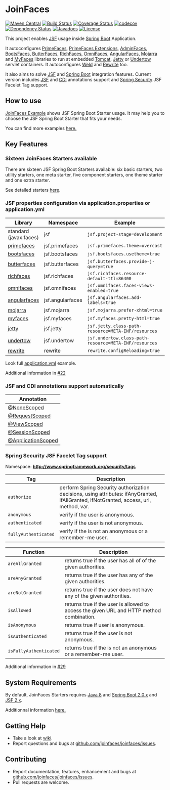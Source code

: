 JoinFaces
=============================
[![Maven Central](https://maven-badges.herokuapp.com/maven-central/org.joinfaces/jsf-spring-boot-starter/badge.svg)](https://maven-badges.herokuapp.com/maven-central/org.joinfaces/jsf-spring-boot-starter)
[![Build Status](https://travis-ci.org/joinfaces/joinfaces.svg?branch=master)](https://travis-ci.org/joinfaces/joinfaces)
[![Coverage Status](https://coveralls.io/repos/github/joinfaces/joinfaces/badge.svg?branch=master)](https://coveralls.io/github/joinfaces/joinfaces?branch=master)
[![codecov](https://codecov.io/gh/joinfaces/joinfaces/branch/master/graph/badge.svg)](https://codecov.io/gh/joinfaces/joinfaces)
[![Dependency Status](https://www.versioneye.com/user/projects/5a8df1f00fb24f3b75808959/badge.svg?style=flat)](https://www.versioneye.com/user/projects/5a8df1f00fb24f3b75808959)
[![Javadocs](http://javadoc.io/badge/org.joinfaces/joinfaces-build.svg)](http://javadoc.io/doc/org.joinfaces/joinfaces-build)
[![License](http://img.shields.io/:license-apache-blue.svg)](http://www.apache.org/licenses/LICENSE-2.0.html)

This project enables [JSF](http://www.oracle.com/technetwork/java/javaee/javaserverfaces-139869.html) usage inside [Spring Boot](http://projects.spring.io/spring-boot/) Application.

It autoconfigures [PrimeFaces](http://primefaces.org/), [PrimeFaces Extensions](http://primefaces-extensions.github.io/), [AdminFaces](https://adminfaces.github.io/site/), [BootsFaces](http://bootsfaces.net/), [ButterFaces](http://butterfaces.org/), [RichFaces](https://github.com/richfaces/richfaces), [OmniFaces](http://omnifaces.org/), [AngularFaces](http://angularfaces.net/), [Mojarra](https://javaserverfaces.java.net/) and [MyFaces](http://myfaces.apache.org/) libraries to run at embedded [Tomcat](http://tomcat.apache.org/), [Jetty](http://www.eclipse.org/jetty) or [Undertow](http://undertow.io) servlet containers. It autoconfigures [Weld](http://weld.cdi-spec.org) and [Rewrite](https://www.ocpsoft.org/rewrite/) too.

It also aims to solve [JSF](http://www.oracle.com/technetwork/java/javaee/javaserverfaces-139869.html) and [Spring Boot](http://projects.spring.io/spring-boot/) integration features. Current version includes [JSF](http://www.oracle.com/technetwork/java/javaee/javaserverfaces-139869.html) and [CDI](http://www.cdi-spec.org/) annotations support and [Spring Security](http://projects.spring.io/spring-security/) JSF Facelet Tag support.

## How to use

[JoinFaces Example](https://github.com/joinfaces/joinfaces-maven-jar-example) shows JSF Spring Boot Starter usage. It may help you to choose the JSF Spring Boot Starter that fits your needs.

You can find more examples [here.](https://github.com/joinfaces/joinfaces/wiki/Examples-of-JoinFaces-usage)

## Key Features

### Sixteen JoinFaces Starters available

There are sixteen JSF Spring Boot Starters available: six basic starters, two utility starters, one meta starter, five component starters, one theme starter and one extra starter.

See detailed starters [here](https://github.com/joinfaces/joinfaces/wiki/JoinFaces-Starters-3.x).

### JSF properties configuration via application.properties or application.yml

Library | Namespace | Example
------------ | ------------- | ---------
standard (javax.faces) | jsf | `jsf.project-stage=development`
[primefaces](http://primefaces.org/) | jsf.primefaces | `jsf.primefaces.theme=overcast`
[bootsfaces](http://bootsfaces.net/) | jsf.bootsfaces | `jsf.bootsfaces.usetheme=true`
[butterfaces](http://butterfaces.org/) | jsf.butterfaces | `jsf.butterfaces.provide-j-query=true`
[richfaces](https://github.com/richfaces/richfaces) | jsf.richfaces | `jsf.richfaces.resource-default-ttl=86400`
[omnifaces](http://omnifaces.org/) | jsf.omnifaces | `jsf.omnifaces.faces-views-enabled=true`
[angularfaces](http://angularfaces.net/) | jsf.angularfaces | `jsf.angularfaces.add-labels=true`
[mojarra](https://javaserverfaces.java.net/) | jsf.mojarra | `jsf.mojarra.prefer-xhtml=true`
[myfaces](http://myfaces.apache.org/) | jsf.myfaces | `jsf.myfaces.pretty-html=true`
[jetty](http://www.eclipse.org/jetty) | jsf.jetty | `jsf.jetty.class-path-resource=META-INF/resources`
[undertow](http://undertow.io) | jsf.undertow | `jsf.undertow.class-path-resource=META-INF/resources`
[rewrite](https://www.ocpsoft.org/rewrite/) | rewrite | `rewrite.configReloading=true`

Look full [application.yml](https://github.com/joinfaces/joinfaces/blob/master/joinfaces-autoconfigure/src/test/resources/application-propertyTest.yml) example.

Additional information in [#22](https://github.com/joinfaces/joinfaces/issues/22)

### JSF and CDI annotations support automatically

Annotation |
------- |
[@NoneScoped](http://docs.oracle.com/javaee/7/api/javax/faces/bean/NoneScoped.html) |
[@RequestScoped](http://docs.oracle.com/javaee/7/api/javax/enterprise/context/RequestScoped.html) |
[@ViewScoped](http://docs.oracle.com/javaee/7/api/javax/faces/view/ViewScoped.html) |
[@SessionScoped](http://docs.oracle.com/javaee/7/api/javax/enterprise/context/SessionScoped.html) |
[@ApplicationScoped](http://docs.oracle.com/javaee/7/api/javax/enterprise/context/ApplicationScoped.html) |

### Spring Security JSF Facelet Tag support

Namespace: **http://www.springframework.org/security/tags**

Tag | Description
------------ | -------------
`authorize` | perform Spring Security authorization decisions, using attributes: ifAnyGranted, ifAllGranted, ifNotGranted, access, url, method, var.
`anonymous` | verify if the user is anonymous.
`authenticated` | verify if the user is not anonymous.
`fullyAuthenticated` | verify if the is not an anonymous or a remember-me user.

Function | Description
------------ | -------------
`areAllGranted` | returns true if the user has all of of the given authorities.
`areAnyGranted` | returns true if the user has any of the given authorities.
`areNotGranted` | returns true if the user does not have any of the given authorities.
`isAllowed` | returns true if the user is allowed to access the given URL and HTTP method combination.
`isAnonymous` | returns true if user is anonymous.
`isAuthenticated` | returns true if the user is not anonymous.
`isFullyAuthenticated` | returns true if the is not an anonymous or a remember-me user.

Additional information in [#29](https://github.com/joinfaces/joinfaces/issues/29)

## System Requirements

By default, JoinFaces Starters requires [Java 8](http://java.com) and [Spring Boot 2.0.x](http://projects.spring.io/spring-boot/) and [JSF 2.x](https://javaserverfaces.github.io/). 

Additionnal information [here.](https://github.com/joinfaces/joinfaces/wiki/System-Requirements)

## Getting Help

* Take a look at [wiki](https://github.com/joinfaces/joinfaces/wiki).
* Report questions and bugs at [github.com/joinfaces/joinfaces/issues](https://github.com/joinfaces/joinfaces/issues).

## Contributing

* Report documentation, features, enhancement and bugs at [github.com/joinfaces/joinfaces/issues](https://github.com/joinfaces/joinfaces/issues).
* Pull requests are welcome.
